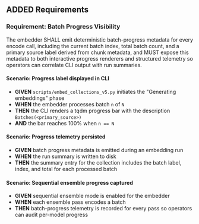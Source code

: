 ## ADDED Requirements
### Requirement: Batch Progress Visibility
The embedder SHALL emit deterministic batch-progress metadata for every encode call, including the current batch index, total batch count, and a primary source label derived from chunk metadata, and MUST expose this metadata to both interactive progress renderers and structured telemetry so operators can correlate CLI output with run summaries.

#### Scenario: Progress label displayed in CLI
- **GIVEN** `scripts/embed_collections_v5.py` initiates the "Generating embeddings" phase
- **WHEN** the embedder processes batch `n` of `N`
- **THEN** the CLI renders a tqdm progress bar with the description `Batches(<primary_source>)`
- **AND** the bar reaches 100% when `n == N`

#### Scenario: Progress telemetry persisted
- **GIVEN** batch progress metadata is emitted during an embedding run
- **WHEN** the run summary is written to disk
- **THEN** the summary entry for the collection includes the batch label, index, and total for each processed batch

#### Scenario: Sequential ensemble progress captured
- **GIVEN** sequential ensemble mode is enabled for the embedder
- **WHEN** each ensemble pass encodes a batch
- **THEN** batch-progress telemetry is recorded for every pass so operators can audit per-model progress
